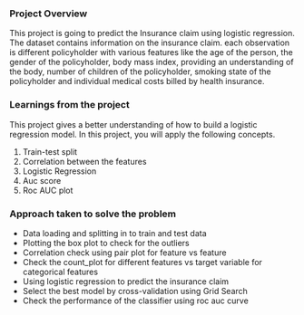 ### Project Overview

 This project is going to predict the Insurance claim using logistic regression. The dataset contains information on the insurance claim. each observation is different policyholder with various features like the age of the person, the gender of the policyholder, body mass index, providing an understanding of the body, number of children of the policyholder, smoking state of the policyholder and individual medical costs billed by health insurance.


### Learnings from the project

 This project gives a better understanding of how to build a logistic regression model. In this project, you will apply the following concepts.

1. Train-test split
2. Correlation between the features
3. Logistic Regression
4. Auc score
5. Roc AUC plot


### Approach taken to solve the problem

 - Data loading and splitting in to train and test data
- Plotting the box plot to check for the outliers
- Correlation check using pair plot for feature vs feature
- Check the count_plot for different features vs target variable for categorical features
- Using logistic regression to predict the insurance claim
- Select the best model by cross-validation using Grid Search
- Check the performance of the classifier using roc auc curve


